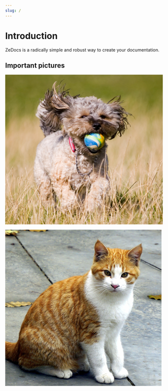 ```yaml
---
slug: /
---
```


# Introduction

ZeDocs is a radically simple and robust way to create your documentation.

## Important pictures

![Doggo](./assets/dog.jpg)

![Kitty](./assets/cat.jpg)
